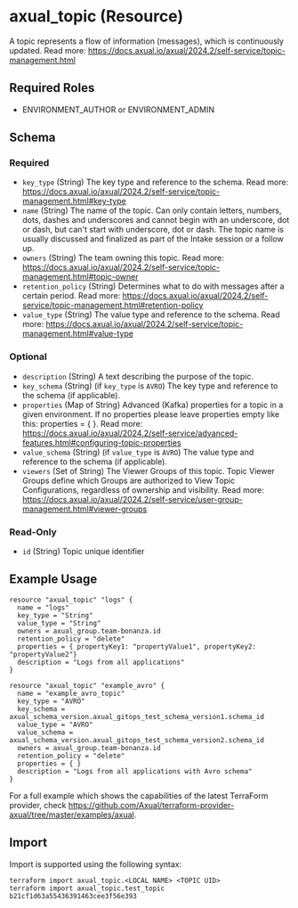 # axual_topic (Resource)

A topic represents a flow of information (messages), which is continuously updated. Read more: https://docs.axual.io/axual/2024.2/self-service/topic-management.html

## Required Roles
- ENVIRONMENT_AUTHOR or ENVIRONMENT_ADMIN

<!-- schema generated by tfplugindocs -->
## Schema

### Required

- `key_type` (String) The key type and reference to the schema. Read more: https://docs.axual.io/axual/2024.2/self-service/topic-management.html#key-type
- `name` (String) The name of the topic. Can only contain letters, numbers, dots, dashes and underscores and cannot begin with an underscore, dot or dash, but can't start with underscore, dot or dash. The topic name is usually discussed and finalized as part of the Intake session or a follow up.
- `owners` (String) The team owning this topic. Read more: https://docs.axual.io/axual/2024.2/self-service/topic-management.html#topic-owner
- `retention_policy` (String) Determines what to do with messages after a certain period. Read more: https://docs.axual.io/axual/2024.2/self-service/topic-management.html#retention-policy
- `value_type` (String) The value type and reference to the schema. Read more: https://docs.axual.io/axual/2024.2/self-service/topic-management.html#value-type

### Optional

- `description` (String) A text describing the purpose of the topic.
- `key_schema` (String) (if `key_type` is `AVRO`) The key type and reference to the schema (if applicable).
- `properties` (Map of String) Advanced (Kafka) properties for a topic in a given environment. If no properties please leave properties empty like this: properties = { }.  Read more: https://docs.axual.io/axual/2024.2/self-service/advanced-features.html#configuring-topic-properties
- `value_schema` (String) (if `value_type` is `AVRO`) The value type and reference to the schema (if applicable).
- `viewers` (Set of String) The Viewer Groups of this topic. Topic Viewer Groups define which Groups are authorized to View Topic Configurations, regardless of ownership and visibility. Read more: https://docs.axual.io/axual/2024.2/self-service/user-group-management.html#viewer-groups

### Read-Only

- `id` (String) Topic unique identifier

## Example Usage

```hcl
resource "axual_topic" "logs" {
  name = "logs"
  key_type = "String"
  value_type = "String"
  owners = axual_group.team-bonanza.id
  retention_policy = "delete"
  properties = { propertyKey1: "propertyValue1", propertyKey2: "propertyValue2"}
  description = "Logs from all applications"
}

resource "axual_topic" "example_avro" {
  name = "example_avro_topic"
  key_type = "AVRO"
  key_schema = axual_schema_version.axual_gitops_test_schema_version1.schema_id
  value_type = "AVRO"
  value_schema = axual_schema_version.axual_gitops_test_schema_version2.schema_id
  owners = axual_group.team-bonanza.id
  retention_policy = "delete"
  properties = { }
  description = "Logs from all applications with Avro schema"
}
```

For a full example which shows the capabilities of the latest TerraForm provider, check https://github.com/Axual/terraform-provider-axual/tree/master/examples/axual.

## Import

Import is supported using the following syntax:

```shell
terraform import axual_topic.<LOCAL NAME> <TOPIC UID>
terraform import axual_topic.test_topic b21cf1d63a55436391463cee3f56e393
```